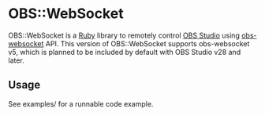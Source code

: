 # OBS::WebSocket

OBS::WebSocket is a [Ruby](https://www.ruby-lang.org) library to remotely control [OBS Studio](https://obsproject.com/) using [obs-websocket](https://github.com/obsproject/obs-websocket) API. This version of OBS::WebSocket supports obs-websocket v5, which is planned to be included by default with OBS Studio v28 and later.

## Usage

See examples/ for a runnable code example.

